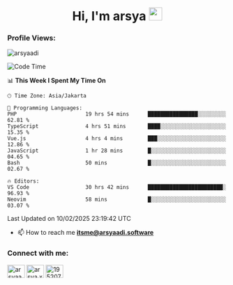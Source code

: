<h1 align="center">Hi, I'm arsya 
  <img src="https://media.giphy.com/media/hvRJCLFzcasrR4ia7z/giphy.gif" width="30px"/>
</h1>

<p align="left"> <h3>Profile Views:</h3> <img src="https://komarev.com/ghpvc/?username=arsyaadi&label=Profile%20views&color=0e75b6&style=flat" alt="arsyaadi" /> </p>

<!--START_SECTION:waka-->
![Code Time](http://img.shields.io/badge/Code%20Time-3%2C726%20hrs%2040%20mins-blue)

📊 **This Week I Spent My Time On** 

```text
🕑︎ Time Zone: Asia/Jakarta

💬 Programming Languages: 
PHP                      19 hrs 54 mins      ████████████████░░░░░░░░░   62.81 % 
TypeScript               4 hrs 51 mins       ████░░░░░░░░░░░░░░░░░░░░░   15.35 % 
Vue.js                   4 hrs 4 mins        ███░░░░░░░░░░░░░░░░░░░░░░   12.86 % 
JavaScript               1 hr 28 mins        █░░░░░░░░░░░░░░░░░░░░░░░░   04.65 % 
Bash                     50 mins             █░░░░░░░░░░░░░░░░░░░░░░░░   02.67 % 

🔥 Editors: 
VS Code                  30 hrs 42 mins      ████████████████████████░   96.93 % 
Neovim                   58 mins             █░░░░░░░░░░░░░░░░░░░░░░░░   03.07 % 
```


 Last Updated on 10/02/2025 23:19:42 UTC
<!--END_SECTION:waka-->

- 📫 How to reach me **itsme@arsyaadi.software**


<h3 align="left">Connect with me:</h3>
<p align="left">
<a href="https://linkedin.com/in/arsyaadi" target="blank"><img align="center" src="https://raw.githubusercontent.com/rahuldkjain/github-profile-readme-generator/master/src/images/icons/Social/linked-in-alt.svg" alt="arsyaadi" height="30" width="40" /></a>
<a href="https://fb.com/arsya.xkz" target="blank"><img align="center" src="https://raw.githubusercontent.com/rahuldkjain/github-profile-readme-generator/master/src/images/icons/Social/facebook.svg" alt="arsya.xkz" height="30" width="40" /></a>
<a href="https://stackoverflow.com/users/19520749" target="blank"><img align="center" src="https://raw.githubusercontent.com/rahuldkjain/github-profile-readme-generator/master/src/images/icons/Social/stack-overflow.svg" alt="19520749" height="30" width="40" /></a>
</p>
